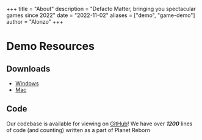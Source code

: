 +++
title = "About"
description = "Defacto Matter, bringing you spectacular games since 2022"
date = "2022-11-02"
aliases = ["demo", "game-demo"]
author = "Alonzo"
+++

# Demo Resources

## Downloads
 - [Windows](https://github.com/alonzoc1/planet-reborn/blob/main/Releases/Windows/WindowsDemoRelease.zip?raw=true)
 - [Mac](https://github.com/alonzoc1/planet-reborn/blob/main/Releases/Mac/MacDemoRelease.app.zip?raw=true)

## Code
Our codebase is available for viewing on [GitHub](https://github.com/alonzoc1/planet-reborn)!
We have over ***1200*** lines of code (and counting) written as a part of Planet Reborn
